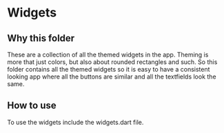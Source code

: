 # Widgets

## Why this folder

These are a collection of all the themed widgets in the app. Theming is more that just colors, but also about rounded rectangles and such. So this folder contains all the themed widgets so it is easy to have a consistent looking app where all the buttons are similar and all the textfields look the same.

## How to use

To use the widgets include the widgets.dart file.
